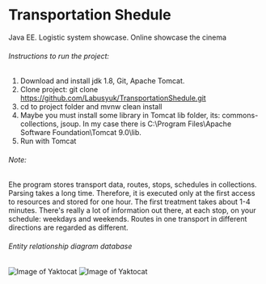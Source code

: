 # Transportation Shedule
Java EE. Logistic system showcase. 
Online showcase the cinema
###### Instructions to run the project:

1. Download and install jdk 1.8, Git, Apache Tomcat.
2. Clone project: git clone https://github.com/Labusyuk/TransportationShedule.git
3. cd to project folder and mvnw clean install
4. Maybe you must install some library in Tomcat lib folder, its: commons-collections, jsoup. In my case there is C:\Program Files\Apache Software Foundation\Tomcat 9.0\lib.
4. Run with Tomcat

###### Note: 
Еhe program stores transport data, routes, stops, schedules in collections. Parsing takes a long time. Therefore, it is executed only at the first access to resources and stored for one hour. The first treatment takes about 1-4 minutes.
There's really a lot of information out there, at each stop, on your schedule: weekdays and weekends. Routes in one transport in different directions are regarded as different.

###### Entity relationship diagram database

![Image of Yaktocat](https://raw.githubusercontent.com/Labusyuk/TransportationShedule/master/webview.png)
![Image of Yaktocat](https://raw.githubusercontent.com/Labusyuk/TransportationShedule/master/project.png)

